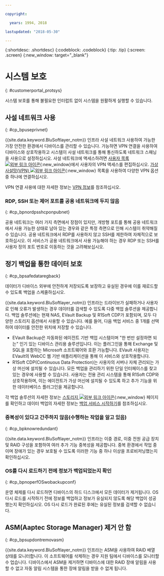 ```yaml
---

copyright:

  years: 1994, 2018

lastupdated: "2018-05-30"

---
```


{:shortdesc: .shortdesc}
{:codeblock: .codeblock}
{:tip: .tip}
{:screen: .screen}
{:new_window: target="_blank"}


# 시스템 보호
{: #customerportal_protsys}

시스템 보호를 통해 불필요한 인터럽트 없이 시스템을 원활하게 실행할 수 있습니다.

## 사설 네트워크 사용
{: #cp_bpuseprivnet}

{{site.data.keyword.BluSoftlayer_notm}} 인프라 사설 네트워크 사용하여 가능한 가장 안전한 환경에서 디바이스를 관리할 수 있습니다. 가능하면 VPN 연결을 사용하여 디바이스와 상호작용하고 시스템이 사설 네트워크를 통해 통신하도록 네트워크 스패닝을 사용으로 설정하십시오. 사설 네트워크에 액세스하려면 [사용자 목록 ![외부 링크 아이콘](../icons/launch-glyph.svg)](https://control.softlayer.com/account/user/list){:new_window}에서
사용자의 VPN 액세스를 편집하십시오. [가상 사설망(VPN) ![외부 링크 아이콘](../icons/launch-glyph.svg)](http://www.softlayer.com/vpn-access){:new_window} 목록을 사용하여 다양한 VPN 옵션 중 하나에 연결하십시오.

VPN 연결 사용에 대한 자세한 정보는 [VPN 정보](/docs/infrastructure/iaas-vpn/about-vpn.html)를 참조하십시오.

### RDP, SSH 또는 제어 포트를 공용 네트워크에 두지 않음
{: #cp_bpnordpsshcponpubnet}

공용 네트워크는 여러 가지 측면에서 장점이 있지만, 개방형 포트를 통해 공용 네트워크에서 사용 가능한 상태로 남아 있는 경우와 같은 특정 측면으로 인해 시스템이 취약해질 수 있습니다. 공용 네트워크에서 RDP를 사용하지 않고 SSH를 제한하여 자체적으로 보호하십시오. 이 서비스가 공용 네트워크에서 사용 가능해야 하는 경우 RDP 또는 SSH를 사용자 정의 포트 번호로 이동하는 것을 고려해보십시오.

## 정기 백업을 통한 데이터 보호
{: #cp_bpsafedataregback}

데이터가 디바이스 외부에 안전하게 저장되도록 보장하고 유실된 경우에 이를 재로드할 수 있도록 백업을 스케줄하십시오.

{{site.data.keyword.BluSoftlayer_notm}} 인프라는 드라이브가 실패하거나 사용자로 인해 오류가 발생하는 경우 데이터를 검색할 수 있도록 다중 백업 솔루션을 제공합니다. 백업 솔루션에는 현재 NAS, EVault Backup 및 R1Soft CDP가 포함되며, 모두 다양한 스토리지 옵션에서 사용할 수 있습니다.
예를 들어, 다음 백업 서비스 중 1개를 선택하여 데이터를 안전한 위치에 저장할 수 있습니다.
  * EVault Backup은 자동화된 에이전트 기반 백업 시스템이며 "한 번만 설정하면 되는" 인기 있는 디바이스 관리용 솔루션입니다. 이는 플러그인을 통해 Exchange 및 SQL을 포함하는 Microsoft 소프트웨어와 호환 가능합니다. EVault 사용자는 EVault의 WebCC 웹 기반 애플리케이션을 통해 이 서비스와 상호작용합니다.
  * R1Soft CDP(Continuous Data Protection)는 사용자의 서버나 자체 관리되는 가상 머신에 설치될 수 있습니다. 모든 백업을 관리하기 위한 단일 인터페이스를 찾고 있는 경우에 사용할 수 있습니다. 사용자는 전용 관리 시스템을 통해 R1Soft CDP와 상호작용하며, 이는 에이전트가 가상 머신에 설치될 수 있도록 하고 추가 기능을 위한 데이터베이스 플러그인을 제공합니다.

 각 백업 솔루션의 자세한 정보는 [스토리지 ![외부 링크 아이콘](../icons/launch-glyph.svg)](http://www.softlayer.com/services/storagelayer/){:new_window} 페이지를 확인하고 데이터 백업의 자세한 정보는 [백업 서비스 시작하기](/docs/infrastructure/Backup/index.html)를 참조하십시오.

### 중복성이 있다고 간주하지 않음(수행하는 작업을 알고 있음)
{: #cp_bpknowredundant}

{{site.data.keyword.BluSoftlayer_notm}} 인프라는 이중 경로, 이중 전원 공급 장치 및 RAID 구성을 포함하여 여러 추가 기능 중복성을 제공합니다. 중복 환경에서 작업 중이며 장애가 있는 경우 보호될 수 있도록 이러한 기능 중 하나 이상을 프로비저닝했는지 확인하십시오.

### OS를 다시 로드하기 전에 정보가 백업되었는지 확인
{: #cp_bpnoperfOSwobackupconf}

운영 체제를 다시 로드하면 디바이스의 하드 디스크에서 모든 데이터가 제거됩니다. OS 다시 로드를 시작하기 전에 정보를 백업하고 정보가 유실되지 않도록 해당 백업이 성공했는지 확인하십시오. OS 다시 로드가 완료된 후에는 유실된 정보를 검색할 수 없습니다.

## ASM(Aaptec Storage Manager) 제거 안 함
{: #cp_bpsupdontremovasm}

 {{site.data.keyword.BluSoftlayer_notm}} 인프라는 ASM을 사용하여 RAID 배열 상태를 모니터합니다. 이 소프트웨어를 삭제하는 경우 지원 팀에서 디바이스를 모니터할 수 업습니다. 디바이스에서 ASM을 제거하면 디바이스에 대한 RAID 장애 알림을 사용할 수 없고 자동 알림 시스템을 통한 장애 알림을 받을 수 없게 됩니다.
